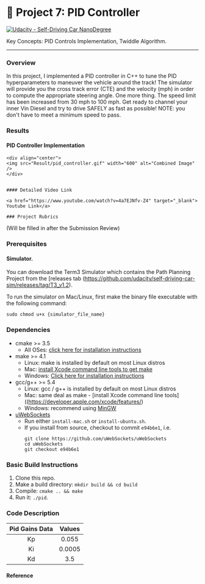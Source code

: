 # :checkered_flag: Project 7: PID Controller

[![Udacity - Self-Driving Car NanoDegree](https://s3.amazonaws.com/udacity-sdc/github/shield-carnd.svg)](http://www.udacity.com/drive)

Key Concepts: PID Controls Implementation, Twiddle Algorithm.

<hr>

### Overview

In this project, I implemented a PID controller in C++ to tune the PID hyperparameters to maneuver the vehicle around the track!
The simulator will provide you the cross track error (CTE) and the velocity (mph) in order to compute the appropriate steering angle.
One more thing. The speed limit has been increased from 30 mph to 100 mph. Get ready to channel your inner Vin Diesel and try to drive SAFELY as fast as possible! NOTE: you don't have to meet a minimum speed to pass.

### Results
#### PID Controller Implementation
```
<div align="center">
<img src="Result/pid_controller.gif" width="600" alt="Combined Image" />
</div>
```

```

#### Detailed Video Link

<a href="https://www.youtube.com/watch?v=4a7EJNfv-Z4" target="_blank"> Youtube Link</a>

### Project Rubrics

```
(Will be filled in after the Submission Review)



### Prerequisites

####   Simulator.
You can download the Term3 Simulator which contains the Path Planning Project from the [releases tab (https://github.com/udacity/self-driving-car-sim/releases/tag/T3_v1.2).  

To run the simulator on Mac/Linux, first make the binary file executable with the following command:
```shell
sudo chmod u+x {simulator_file_name}
```

### Dependencies


* cmake >= 3.5
  * All OSes: [click here for installation instructions](https://cmake.org/install/)
* make >= 4.1
  * Linux: make is installed by default on most Linux distros
  * Mac: [install Xcode command line tools to get make](https://developer.apple.com/xcode/features/)
  * Windows: [Click here for installation instructions](http://gnuwin32.sourceforge.net/packages/make.htm)
* gcc/g++ >= 5.4
  * Linux: gcc / g++ is installed by default on most Linux distros
  * Mac: same deal as make - [install Xcode command line tools]((https://developer.apple.com/xcode/features/)
  * Windows: recommend using [MinGW](http://www.mingw.org/)
* [uWebSockets](https://github.com/uWebSockets/uWebSockets)
  * Run either `install-mac.sh` or `install-ubuntu.sh`.
  * If you install from source, checkout to commit `e94b6e1`, i.e.
    ```
    git clone https://github.com/uWebSockets/uWebSockets 
    cd uWebSockets
    git checkout e94b6e1
    ```

### Basic Build Instructions

1. Clone this repo.
2. Make a build directory: `mkdir build && cd build`
3. Compile: `cmake .. && make`
4. Run it: `./pid`. 


### Code Description

| Pid Gains Data         		|     Values	        					| 
|:---------------------:|:---------------------------------------------:| 
| Kp      		|  0.055   							| 
| Ki        |  0.0005 	       |
| Kd	     		|  3.5										  |


#### Reference
